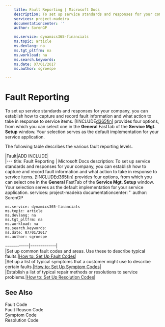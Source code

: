 ```yaml
---
    title: Fault Reporting | Microsoft Docs
    description: To set up service standards and responses for your company, you can establish how to capture and record fault information and what action to take in response to service items. [!INCLUDE[d365fin](../../includes/d365fin_md.md)] provides four options, from which you can select one in the **General** FastTab of the **Service Mgt. Setup** window. Your selection serves as the default implementation for your service application.
    services: project-madeira
    documentationcenter: ''
    author: SorenGP

    ms.service: dynamics365-financials
    ms.topic: article
    ms.devlang: na
    ms.tgt_pltfrm: na
    ms.workload: na
    ms.search.keywords:
    ms.date: 07/01/2017
    ms.author: sgroespe

---
```

# Fault Reporting
To set up service standards and responses for your company, you can establish how to capture and record fault information and what action to take in response to service items. [!INCLUDE[d365fin](../../includes/d365fin_md.md)] provides four options, from which you can select one in the **General** FastTab of the **Service Mgt. Setup** window. Your selection serves as the default implementation for your service application.  

 The following table describes the various fault reporting levels.  

|Fault|ADD INCLUDE<!--[!INCLUDE[bp_tabledescription](../../includes/bp_tabledescription_md.md)]-->|  
|---
    title: Fault Reporting | Microsoft Docs
    description: To set up service standards and responses for your company, you can establish how to capture and record fault information and what action to take in response to service items. [!INCLUDE[d365fin](../../includes/d365fin_md.md)] provides four options, from which you can select one in the **General** FastTab of the **Service Mgt. Setup** window. Your selection serves as the default implementation for your service application.
    services: project-madeira
    documentationcenter: ''
    author: SorenGP

    ms.service: dynamics365-financials
    ms.topic: article
    ms.devlang: na
    ms.tgt_pltfrm: na
    ms.workload: na
    ms.search.keywords:
    ms.date: 07/01/2017
    ms.author: sgroespe

------------|-------------|  
|Set up common fault codes and areas. Use these to describe typical faults.|[How to: Set Up Fault Codes](../how-to-set-up-fault-codes.md)|  
|Set up a list of typical symptoms that a customer might use to describe certain faults.|[How to: Set Up Symptom Codes](../how-to-set-up-symptom-codes.md)|  
|Establish a list of typical repair methods or resolutions to service problems.|[How to: Set Up Resolution Codes](../how-to-set-up-resolution-codes.md)|  

## See Also  
 Fault Code   
 Fault Reason Code   
 Symptom Code   
 Resolution Code
